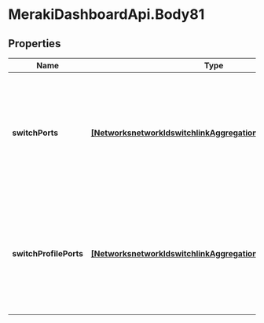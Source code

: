 # MerakiDashboardApi.Body81

## Properties
Name | Type | Description | Notes
------------ | ------------- | ------------- | -------------
**switchPorts** | [**[NetworksnetworkIdswitchlinkAggregationsSwitchPorts]**](NetworksnetworkIdswitchlinkAggregationsSwitchPorts.md) | Array of switch or stack ports for updating aggregation group. Minimum 2 and maximum 8 ports are supported. | [optional] 
**switchProfilePorts** | [**[NetworksnetworkIdswitchlinkAggregationsSwitchProfilePorts]**](NetworksnetworkIdswitchlinkAggregationsSwitchProfilePorts.md) | Array of switch profile ports for updating aggregation group. Minimum 2 and maximum 8 ports are supported. | [optional] 
